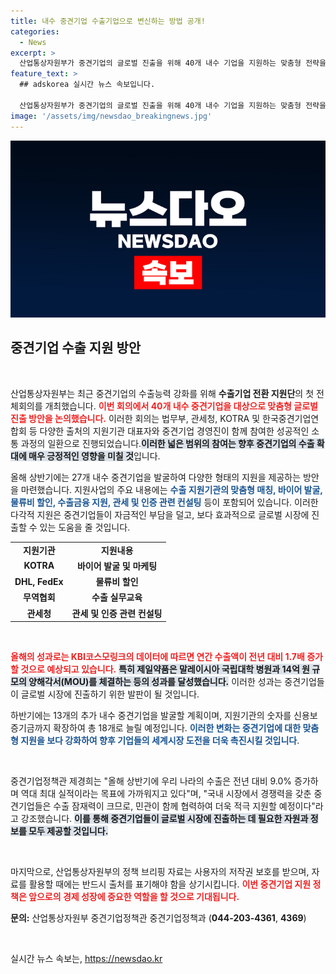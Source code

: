 ```yaml
---
title: 내수 중견기업 수출기업으로 변신하는 방법 공개!
categories:
  - News
excerpt: >
  산업통상자원부가 중견기업의 글로벌 진출을 위해 40개 내수 기업을 지원하는 맞춤형 전략을 논의했습니다. 수출 성공을 이끌어낼 다양한 지원 프로그램도 확대될 예정입니다. 클릭하여 더 많은 정보를 확인하세요!
feature_text: >
  ## adskorea 실시간 뉴스 속보입니다.

  산업통상자원부가 중견기업의 글로벌 진출을 위해 40개 내수 기업을 지원하는 맞춤형 전략을 논의했습니다. 수출 성공을 이끌어낼 다양한 지원 프로그램도 확대될 예정입니다. 클릭하여 더 많은 정보를 확인하세요!
image: '/assets/img/newsdao_breakingnews.jpg'
---
```


<p><img src="/assets/img/newsdao_breakingnews.jpg" alt="adskorea 속보" /></p>

<h2 data-ke-size="size26">중견기업 수출 지원 방안</h2>

<p data-ke-size="size16">&nbsp;</p>

<p>산업통상자원부는 최근 중견기업의 수출능력 강화를 위해 <strong>수출기업 전환 지원단</strong>의 첫 전체회의를 개최했습니다. <b><span style="color: #ee2323;">이번 회의에서 40개 내수 중견기업을 대상으로 맞춤형 글로벌 진출 방안을 논의했습니다.</span></b> 이러한 회의는 법무부, 관세청, KOTRA 및 한국중견기업연합회 등 다양한 출처의 지원기관 대표자와 중견기업 경영진이 함께 참여한 성공적인 소통 과정의 일환으로 진행되었습니다.<b><span style="background-color: #21538527;">이러한 넓은 범위의 참여는 향후 중견기업의 수출 확대에 매우 긍정적인 영향을 미칠 것</span></b>입니다.</p>

<p>올해 상반기에는 27개 내수 중견기업을 발굴하여 다양한 형태의 지원을 제공하는 방안을 마련했습니다. 지원사업의 주요 내용에는 <b><span style="color: #1a5490;">수출 지원기관의 맞춤형 매칭, 바이어 발굴, 물류비 할인, 수출금융 지원, 관세 및 인증 관련 컨설팅</span></b> 등이 포함되어 있습니다. 이러한 다각적 지원은 중견기업들이 자금적인 부담을 덜고, 보다 효과적으로 글로벌 시장에 진출할 수 있는 도움을 줄 것입니다.</p>

<table style="width:100%">
<tr>
<td style="text-align: center; height: 17px;"><b>지원기관</b></td>
<td style="text-align: center; height: 17px;"><b>지원내용</b></td>
</tr>
<tr>
<td style="text-align: center; height: 17px;"><b>KOTRA</b></td>
<td style="text-align: center; height: 17px;"><b>바이어 발굴 및 마케팅</b></td>
</tr>
<tr>
<td style="text-align: center; height: 17px;"><b>DHL, FedEx</b></td>
<td style="text-align: center; height: 17px;"><b>물류비 할인</b></td>
</tr>
<tr>
<td style="text-align: center; height: 17px;"><b>무역협회</b></td>
<td style="text-align: center; height: 17px;"><b>수출 실무교육</b></td>
</tr>
<tr>
<td style="text-align: center; height: 17px;"><b>관세청</b></td>
<td style="text-align: center; height: 17px;"><b>관세 및 인증 관련 컨설팅</b></td>
</tr>
</table>

<p data-ke-size="size16">&nbsp;</p>

<p><b><span style="color: #ee2323;">올해의 성과로는 KBI코스모링크의 데이터에 따르면 연간 수출액이 전년 대비 1.7배 증가할 것으로 예상되고 있습니다.</span></b> <b><span style="background-color: #21538527;">특히 제일약품은 말레이시아 국립대학 병원과 14억 원 규모의 양해각서(MOU)를 체결하는 등의 성과를 달성했습니다.</span></b> 이러한 성과는 중견기업들이 글로벌 시장에 진출하기 위한 발판이 될 것입니다.</p>

<p>하반기에는 13개의 추가 내수 중견기업을 발굴할 계획이며, 지원기관의 숫자를 신용보증기금까지 확장하여 총 18개로 늘릴 예정입니다. <b><span style="color: #1a5490;">이러한 변화는 중견기업에 대한 맞춤형 지원을 보다 강화하여 향후 기업들의 세계시장 도전을 더욱 촉진시킬 것입니다</span></b>.</p>

<p data-ke-size="size16">&nbsp;</p>

<p>중견기업정책관 제경희는 "올해 상반기에 우리 나라의 수출은 전년 대비 9.0% 증가하며 역대 최대 실적이라는 목표에 가까워지고 있다"며, "국내 시장에서 경쟁력을 갖춘 중견기업들은 수출 잠재력이 크므로, 민관이 함께 협력하여 더욱 적극 지원할 예정이다"라고 강조했습니다. <b><span style="background-color: #21538527;">이를 통해 중견기업들이 글로벌 시장에 진출하는 데 필요한 자원과 정보를 모두 제공할 것입니다.</span></b></p>

<p data-ke-size="size16">&nbsp;</p>

<p>마지막으로, 산업통상자원부의 정책 브리핑 자료는 사용자의 저작권 보호를 받으며, 자료를 활용할 때에는 반드시 출처를 표기해야 함을 상기시킵니다. <b><span style="color: #ee2323;">이번 중견기업 지원 정책은 앞으로의 경제 성장에 중요한 역할을 할 것으로 기대됩니다.</span></b></p>

<p><b>문의:</b> 산업통상자원부 중견기업정책관 중견기업정책과 (<b>044-203-4361</b>, <b>4369</b>)<p data-ke-size="size16">&nbsp;</p></p>
실시간 뉴스 속보는, <a href="https://newsdao.kr" rel="dofollow">https://newsdao.kr</a>


